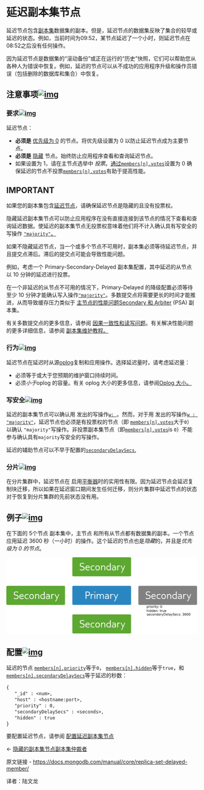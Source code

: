 # 延迟副本集节点

延迟节点包含[副本集](https://www.mongodb.com/docs/manual/reference/glossary/#std-term-replica-set)数据集的副本。但是，延迟节点的数据集反映了集合的较早或延迟的状态。例如，当前时间为09:52，某节点延迟了一个小时，则延迟节点在08:52之后没有任何操作。

因为延迟节点是数据集的“滚动备份”或正在运行的“历史”快照，它们可以帮助您从各种人为错误中恢复。例如，延迟的节点可以从不成功的应用程序升级和操作员错误（包括删除的数据库和集合）中恢复。

## 注意事项[![img](https://www.mongodb.com/docs/manual/assets/link.svg)](https://www.mongodb.com/docs/manual/core/replica-set-delayed-member/#considerations)

### 要求[![img](https://www.mongodb.com/docs/manual/assets/link.svg)](https://www.mongodb.com/docs/manual/core/replica-set-delayed-member/#requirements)

延迟节点：

- **必须是** [优先级为 0](https://www.mongodb.com/docs/manual/core/replica-set-priority-0-member/#std-label-replica-set-secondary-only-members) 的节点。将优先级设置为 0 以防止延迟节点成为主要节点。
- **必须是** [隐藏](https://www.mongodb.com/docs/manual/core/replica-set-hidden-member/#std-label-replica-set-hidden-members) 节点。始终防止应用程序查看和查询延迟节点。
- 如果设置为 1，请在主节点选举中 *投票*。[通过](https://www.mongodb.com/docs/manual/reference/glossary/#std-term-election)[`members[n].votes`](https://www.mongodb.com/docs/manual/reference/replica-configuration/#mongodb-rsconf-rsconf.members-n-.votes)设置为 0 确保延迟的节点不投票[`members[n].votes`](https://www.mongodb.com/docs/manual/reference/replica-configuration/#mongodb-rsconf-rsconf.members-n-.votes)有助于提高性能。



## IMPORTANT

如果您的副本集包含[延迟节点](https://www.mongodb.com/docs/manual/core/replica-set-delayed-member/)，请确保延迟节点是隐藏的且没有投票权。



隐藏延迟副本集节点可以防止应用程序在没有直接连接到该节点的情况下查看和查询延迟数据。使延迟的副本集节点无投票权意味着他们将不计入确认具有写安全的写操作 [`"majority"`。](https://www.mongodb.com/docs/manual/reference/write-concern/#mongodb-writeconcern-writeconcern.-majority-)

如果不隐藏延迟节点，当一个或多个节点不可用时，副本集必须等待延迟节点，并且提交点滞后。滞后的提交点可能会导致性能问题。

例如，考虑一个 Primary-Secondary-Delayed 副本集配置，其中延迟的从节点以 10 分钟的延迟进行投票。

在一个非延迟的从节点不可用的情况下，Primary-Delayed 的降级配置必须等待至少 10 分钟才能确认写入操作[`"majority"`](https://www.mongodb.com/docs/manual/reference/write-concern/#mongodb-writeconcern-writeconcern.-majority-)。多数提交点将需要更长的时间才能推进，从而导致缓存压力类似于 [主节点的性能问题Secondary 和 Arbiter](https://www.mongodb.com/docs/manual/core/replica-set-architecture-three-members/#std-label-rs-architecture-psa) (PSA) 副本集。

有关多数提交点的更多信息，请参阅 [因果一致性和读写问题](https://www.mongodb.com/docs/manual/core/causal-consistency-read-write-concerns/)。有关解决性能问题的更多详细信息，请参阅 [副本集维护教程。](https://www.mongodb.com/docs/manual/tutorial/mitigate-psa-performance-issues/#std-label-performance-issues-psa)

### 行为[![img](https://www.mongodb.com/docs/manual/assets/link.svg)](https://www.mongodb.com/docs/manual/core/replica-set-delayed-member/#behavior)

延迟节点在延迟时从源[oplog](https://www.mongodb.com/docs/manual/reference/glossary/#std-term-oplog)复制和应用操作。选择延迟量时，请考虑延迟量：

- 必须等于或大于您预期的维护窗口持续时间。
- 必须*小于*oplog 的容量。有关 oplog 大小的更多信息，请参阅[Oplog 大小。](https://www.mongodb.com/docs/manual/core/replica-set-oplog/#std-label-replica-set-oplog-sizing)

### 写安全[![img](https://www.mongodb.com/docs/manual/assets/link.svg)](https://www.mongodb.com/docs/manual/core/replica-set-delayed-member/#write-concern)

延迟的副本集节点可以确认用 发出的写操作[`w: `](https://www.mongodb.com/docs/manual/reference/write-concern/#mongodb-writeconcern-writeconcern.-number-)。然而，对于用 发出的写操作[`w : "majority"`](https://www.mongodb.com/docs/manual/reference/write-concern/#mongodb-writeconcern-writeconcern.-majority-)，延迟节点也必须是有投票权的节点（即 [`members[n].votes`](https://www.mongodb.com/docs/manual/reference/replica-configuration/#mongodb-rsconf-rsconf.members-n-.votes)大于`0`）以确认 `"majority"`写操作。非投票副本集节点（即[`members[n].votes`](https://www.mongodb.com/docs/manual/reference/replica-configuration/#mongodb-rsconf-rsconf.members-n-.votes)is `0`）不能参与确认具有`majority`写安全的写操作。

延迟的辅助节点可以不早于配置的[`secondaryDelaySecs`.](https://www.mongodb.com/docs/manual/reference/replica-configuration/#mongodb-rsconf-rsconf.members-n-.secondaryDelaySecs)

### 分片[![img](https://www.mongodb.com/docs/manual/assets/link.svg)](https://www.mongodb.com/docs/manual/core/replica-set-delayed-member/#sharding)

在分片集群中，延迟节点在 启用[平衡器](https://www.mongodb.com/docs/manual/reference/glossary/#std-term-balancer)时的实用性有限。因为延迟节点会延迟复制块迁移，所以如果在延迟窗口期间发生任何迁移，则分片集群中延迟节点的状态对于恢复到分片集群的先前状态没有用。

## 例子[![img](https://www.mongodb.com/docs/manual/assets/link.svg)](https://www.mongodb.com/docs/manual/core/replica-set-delayed-member/#example)

在下面的 5个节点 副本集中，主节点 和所有从节点都有数据集的副本。一个节点应用延迟 3600 秒（一小时）的操作。这个延迟的节点也是*隐藏*的，并且是*优先级为 0 的节点*。

![具有隐藏延迟优先级 0 成员的 5 成员副本集的图表。](../../../images/replica-set-delayed-member01.svg)

## 配置[![img](https://www.mongodb.com/docs/manual/assets/link.svg)](https://www.mongodb.com/docs/manual/core/replica-set-delayed-member/#configuration)

延迟的节点 [`members[n].priority`](https://www.mongodb.com/docs/manual/reference/replica-configuration/#mongodb-rsconf-rsconf.members-n-.priority)等于`0`， [`members[n].hidden`](https://www.mongodb.com/docs/manual/reference/replica-configuration/#mongodb-rsconf-rsconf.members-n-.hidden)等于`true`，和[`members[n].secondaryDelaySecs`](https://www.mongodb.com/docs/manual/reference/replica-configuration/#mongodb-rsconf-rsconf.members-n-.secondaryDelaySecs)等于延迟的秒数：

```
{
   "_id" : <num>,
   "host" : <hostname:port>,
   "priority" : 0,
   "secondaryDelaySecs" : <seconds>,
   "hidden" : true
}
```



要配置延迟节点，请参阅 [配置延迟副本集节点](https://www.mongodb.com/docs/manual/tutorial/configure-a-delayed-replica-set-member/)

←  [隐藏的副本集节点](https://www.mongodb.com/docs/manual/core/replica-set-hidden-member/)[副本集仲裁者](https://www.mongodb.com/docs/manual/core/replica-set-arbiter/)



原文链接 - https://docs.mongodb.com/manual/core/replica-set-delayed-member/ 

译者：陆文龙

